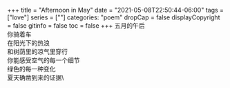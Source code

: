 +++
title = "Afternoon in May"
date = "2021-05-08T22:50:44-06:00"
tags = ["love"]
series = [""]
categories: "poem"
dropCap = false
displayCopyright = false
gitinfo = false
toc = false
+++
五月的午后\
你骑着车\
在阳光下的热浪\
和树荫里的凉气里穿行\
你能感受空气的每一个细节\
绿色的每一种变化\
夏天确凿到来的证据\
